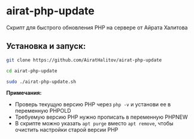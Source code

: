 # airat-php-update
Скрипт для быстрого обновления PHP на сервере от Айрата Халитова

## Установка и запуск:
```bash
git clone https://github.com/AiratHalitov/airat-php-update

cd airat-php-update

sudo ./airat-php-update.sh
```

**Примечания:** 
- Проверь текущую версию PHP через `php -v` и установи ее в переменную PHPOLD
- Требуемую версию PHP нужно прописать в переменную PHPNEW
- В скрипте можно указать `apt purge` вместо `apt remove`, чтобы очистить настройки старой версии PHP
